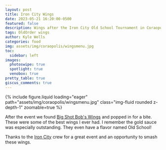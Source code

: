 ```yaml
---
layout: post
title: Iron City Wings
date: 2023-05-21 16:20:00-0500
featured: false
description: Wings after the Iron City Old School Tournament in Coraopolis, PA
tags: OldOrder wings
author: Kyle Wells
categories: food
img: assets/img/coraopolis/wingsmenu.jpg
toc:
  sidebar: left
images:
  photoswipe: true
  spotlight: true
  venobox: true
pretty_table: true
giscus_comments: true
---
```


{% include figure.liquid loading="eager" path="assets/img/coraopolis/wingsmenu.jpg" class="img-fluid rounded z-depth-1" zoomable=true %}

After the event we found <a href="https://bigshotbobs.com/#coraopolis">Big Shot Bob's Wings</a> and popped in for a bite. These were some of the best wings I ever had. I remember the gold sauce was especially outstanding. They even have a flavor named Old School!

Thanks to the <a href="https://www.facebook.com/groups/261338574383877/">Iron City</a> crew for a great event and an opportunity to smash these wings.
